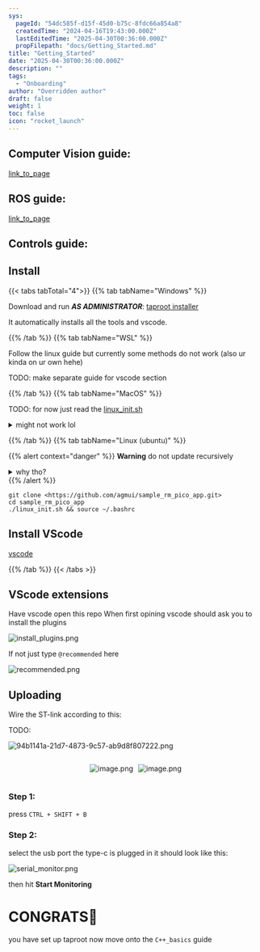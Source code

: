 ```yaml
---
sys:
  pageId: "54dc585f-d15f-45d0-b75c-8fdc66a854a8"
  createdTime: "2024-04-16T19:43:00.000Z"
  lastEditedTime: "2025-04-30T00:36:00.000Z"
  propFilepath: "docs/Getting_Started.md"
title: "Getting_Started"
date: "2025-04-30T00:36:00.000Z"
description: ""
tags:
  - "Onboarding"
author: "Overridden author"
draft: false
weight: 1
toc: false
icon: "rocket_launch"
---
```


## Computer Vision guide:

[link_to_page](86d45bc0-388b-4d26-8848-44f255f73d0e)

## ROS guide:

[link_to_page](3c76c1de-ec8f-46d6-8b0a-294005edc2d5)

## Controls guide:

## Install

{{< tabs tabTotal="4">}}
{{% tab tabName="Windows" %}}

Download and run _**AS ADMINISTRATOR**_: [taproot installer](https://github.com/Thornbots/TeachingFreshies/releases/tag/1.0)

It automatically installs all the tools and vscode.

{{% /tab %}}
{{% tab tabName="WSL" %}}

Follow the linux guide but currently some methods do not work (also ur kinda on ur own hehe)

TODO: make separate guide for vscode section

{{% /tab %}}
{{% tab tabName="MacOS" %}}

TODO: for now just read the [linux_init.sh](https://github.com/agmui/sample_rm_pico_app/blob/main/linux_init.sh)

<details>
<summary>might not work lol</summary>

`brew install libusb pkg-config`

Next install: [vscode](https://code.visualstudio.com/Download)

</details>

{{% /tab %}}
{{% tab tabName="Linux (ubuntu)" %}}

{{% alert context="danger" %}}
**Warning** do not update recursively
<details>
<summary>why tho?</summary>
There are some submodules that may go on for a while (like tinyusb) and I highly
recommend you don't need to get them.
If you want to see what submodules I update just look in `linux_init.sh`
</details>
{{% /alert %}}

```shell
git clone <https://github.com/agmui/sample_rm_pico_app.git>
cd sample_rm_pico_app
./linux_init.sh && source ~/.bashrc
```

## Install VScode

[vscode](https://code.visualstudio.com/Download)

{{% /tab %}}
{{< /tabs >}}

## VScode extensions

Have vscode open this repo
When first opining vscode should ask you to install the plugins

![install_plugins.png](https://prod-files-secure.s3.us-west-2.amazonaws.com/d518164a-d88e-44d1-a4ee-3adb3bd8bce0/89bd30f0-1825-4e77-867b-0a41ce370880/install_plugins.png?X-Amz-Algorithm=AWS4-HMAC-SHA256&X-Amz-Content-Sha256=UNSIGNED-PAYLOAD&X-Amz-Credential=ASIAZI2LB466367OW5VQ%2F20250714%2Fus-west-2%2Fs3%2Faws4_request&X-Amz-Date=20250714T035630Z&X-Amz-Expires=3600&X-Amz-Security-Token=IQoJb3JpZ2luX2VjEAoaCXVzLXdlc3QtMiJHMEUCIGB3IrnJgBCPE6fVO%2B06kCCViJU7do79dMAWy5UGEVWkAiEA5xvr7lZX8jlTb6t8vfyxDVC5%2B9WY14eR2nktoYN5ZXEq%2FwMIIxAAGgw2Mzc0MjMxODM4MDUiDJrjzhsyugAcw5rYUyrcAyP99w30%2FzrZ%2FpN6yx9Qb8KkfkNSO4iI7%2BgNrI1MgOls5EGcMVtQBmi2UVmnQOVZsE50yFH8IgPJJMrBBesZbnaPqgSZLRU12Ja8C4pptG2skohQFFfY64wg%2FFy4vtRmgpKfyOcE3%2BmGi%2Bf8DY4Tx%2F%2FfufTJ%2BD5GIqQ2RyFTRarylAbS%2BseKRTgq0Q0yqb0BCxjfXpQvtxZEyQlDUwoN5nysv89LFwfFaVh8j5XmQla%2BRNCEmNlsfZTv2MdX1kBLpKLlrVEG9kVT8N%2FrkOdqNtAzwph7kRMBb8hG2Ye0bOUXLxHxgtTReGr7DZwfAoylBXUThygxBTTiKr302yrsmgUsHpruacpHFVvafDREEdjwIMEerGf3v3YpaTzF7RVSK6toMU6yQs78AGQSfAc83ejorrkdcHh2vd01skWpFHB1oKYT7NINq%2Bpy4Cj1XgZEO0ODNCxBEn9BGTV6138F%2BWQandPI2H%2Fb0RTTvHUg%2BVyYXDas6dHHYmBJRf6qwDIgSc6dILh8vd9y19fi38P1Ussq%2FdpzC2AVtwhrbEWGrAxpJB4%2B69C7EiEy%2BXkJEa5rZUPsZuhFw7L%2BAlflWx3bzrEbBDWirEhB0SgKahYXOKYKYw0zCRxAJQeARVY2MMPL0cMGOqUBm56Zo%2BzzP%2F7enESDjLD%2BNzmZ7QVnA1gVusMtd%2FrPN0MDpt1%2B%2BFZuv7T2IMKoDpmCzG92omFVZ0TY5wT99bqDOwed93rHwTH5F63T2M%2FKUAPTt4ED%2F8cMk281kN%2FOH877AAtUgf8rkgY06CYAVOajrwG%2BE5akhxevV8t%2BERS%2BkwipZ3W72DI4DjSxIJG8KATitis3ScfkvJHZkpylsP4%2FMkIHmxXt&X-Amz-Signature=a51addf7d5ec673466f983a1f238e504afa00fa07777899117ab69a92334f748&X-Amz-SignedHeaders=host&x-amz-checksum-mode=ENABLED&x-id=GetObject)

If not just type `@recommended` here  

![recommended.png](https://prod-files-secure.s3.us-west-2.amazonaws.com/d518164a-d88e-44d1-a4ee-3adb3bd8bce0/61e661e9-5d85-4dfc-be0d-8d2097a5e793/recommended.png?X-Amz-Algorithm=AWS4-HMAC-SHA256&X-Amz-Content-Sha256=UNSIGNED-PAYLOAD&X-Amz-Credential=ASIAZI2LB466367OW5VQ%2F20250714%2Fus-west-2%2Fs3%2Faws4_request&X-Amz-Date=20250714T035630Z&X-Amz-Expires=3600&X-Amz-Security-Token=IQoJb3JpZ2luX2VjEAoaCXVzLXdlc3QtMiJHMEUCIGB3IrnJgBCPE6fVO%2B06kCCViJU7do79dMAWy5UGEVWkAiEA5xvr7lZX8jlTb6t8vfyxDVC5%2B9WY14eR2nktoYN5ZXEq%2FwMIIxAAGgw2Mzc0MjMxODM4MDUiDJrjzhsyugAcw5rYUyrcAyP99w30%2FzrZ%2FpN6yx9Qb8KkfkNSO4iI7%2BgNrI1MgOls5EGcMVtQBmi2UVmnQOVZsE50yFH8IgPJJMrBBesZbnaPqgSZLRU12Ja8C4pptG2skohQFFfY64wg%2FFy4vtRmgpKfyOcE3%2BmGi%2Bf8DY4Tx%2F%2FfufTJ%2BD5GIqQ2RyFTRarylAbS%2BseKRTgq0Q0yqb0BCxjfXpQvtxZEyQlDUwoN5nysv89LFwfFaVh8j5XmQla%2BRNCEmNlsfZTv2MdX1kBLpKLlrVEG9kVT8N%2FrkOdqNtAzwph7kRMBb8hG2Ye0bOUXLxHxgtTReGr7DZwfAoylBXUThygxBTTiKr302yrsmgUsHpruacpHFVvafDREEdjwIMEerGf3v3YpaTzF7RVSK6toMU6yQs78AGQSfAc83ejorrkdcHh2vd01skWpFHB1oKYT7NINq%2Bpy4Cj1XgZEO0ODNCxBEn9BGTV6138F%2BWQandPI2H%2Fb0RTTvHUg%2BVyYXDas6dHHYmBJRf6qwDIgSc6dILh8vd9y19fi38P1Ussq%2FdpzC2AVtwhrbEWGrAxpJB4%2B69C7EiEy%2BXkJEa5rZUPsZuhFw7L%2BAlflWx3bzrEbBDWirEhB0SgKahYXOKYKYw0zCRxAJQeARVY2MMPL0cMGOqUBm56Zo%2BzzP%2F7enESDjLD%2BNzmZ7QVnA1gVusMtd%2FrPN0MDpt1%2B%2BFZuv7T2IMKoDpmCzG92omFVZ0TY5wT99bqDOwed93rHwTH5F63T2M%2FKUAPTt4ED%2F8cMk281kN%2FOH877AAtUgf8rkgY06CYAVOajrwG%2BE5akhxevV8t%2BERS%2BkwipZ3W72DI4DjSxIJG8KATitis3ScfkvJHZkpylsP4%2FMkIHmxXt&X-Amz-Signature=31002f0b5d65496503b2217523c5a8791c5e0fed87dcf4b4c8840cf30fe953b8&X-Amz-SignedHeaders=host&x-amz-checksum-mode=ENABLED&x-id=GetObject)

## Uploading

Wire the ST-link according to this:

TODO:

![94b1141a-21d7-4873-9c57-ab9d8f807222.png](https://prod-files-secure.s3.us-west-2.amazonaws.com/d518164a-d88e-44d1-a4ee-3adb3bd8bce0/e5fad17d-ab82-4300-9f4c-505ab4b1202c/94b1141a-21d7-4873-9c57-ab9d8f807222.png?X-Amz-Algorithm=AWS4-HMAC-SHA256&X-Amz-Content-Sha256=UNSIGNED-PAYLOAD&X-Amz-Credential=ASIAZI2LB466367OW5VQ%2F20250714%2Fus-west-2%2Fs3%2Faws4_request&X-Amz-Date=20250714T035630Z&X-Amz-Expires=3600&X-Amz-Security-Token=IQoJb3JpZ2luX2VjEAoaCXVzLXdlc3QtMiJHMEUCIGB3IrnJgBCPE6fVO%2B06kCCViJU7do79dMAWy5UGEVWkAiEA5xvr7lZX8jlTb6t8vfyxDVC5%2B9WY14eR2nktoYN5ZXEq%2FwMIIxAAGgw2Mzc0MjMxODM4MDUiDJrjzhsyugAcw5rYUyrcAyP99w30%2FzrZ%2FpN6yx9Qb8KkfkNSO4iI7%2BgNrI1MgOls5EGcMVtQBmi2UVmnQOVZsE50yFH8IgPJJMrBBesZbnaPqgSZLRU12Ja8C4pptG2skohQFFfY64wg%2FFy4vtRmgpKfyOcE3%2BmGi%2Bf8DY4Tx%2F%2FfufTJ%2BD5GIqQ2RyFTRarylAbS%2BseKRTgq0Q0yqb0BCxjfXpQvtxZEyQlDUwoN5nysv89LFwfFaVh8j5XmQla%2BRNCEmNlsfZTv2MdX1kBLpKLlrVEG9kVT8N%2FrkOdqNtAzwph7kRMBb8hG2Ye0bOUXLxHxgtTReGr7DZwfAoylBXUThygxBTTiKr302yrsmgUsHpruacpHFVvafDREEdjwIMEerGf3v3YpaTzF7RVSK6toMU6yQs78AGQSfAc83ejorrkdcHh2vd01skWpFHB1oKYT7NINq%2Bpy4Cj1XgZEO0ODNCxBEn9BGTV6138F%2BWQandPI2H%2Fb0RTTvHUg%2BVyYXDas6dHHYmBJRf6qwDIgSc6dILh8vd9y19fi38P1Ussq%2FdpzC2AVtwhrbEWGrAxpJB4%2B69C7EiEy%2BXkJEa5rZUPsZuhFw7L%2BAlflWx3bzrEbBDWirEhB0SgKahYXOKYKYw0zCRxAJQeARVY2MMPL0cMGOqUBm56Zo%2BzzP%2F7enESDjLD%2BNzmZ7QVnA1gVusMtd%2FrPN0MDpt1%2B%2BFZuv7T2IMKoDpmCzG92omFVZ0TY5wT99bqDOwed93rHwTH5F63T2M%2FKUAPTt4ED%2F8cMk281kN%2FOH877AAtUgf8rkgY06CYAVOajrwG%2BE5akhxevV8t%2BERS%2BkwipZ3W72DI4DjSxIJG8KATitis3ScfkvJHZkpylsP4%2FMkIHmxXt&X-Amz-Signature=b7287872a54f61a04fec0a2930339b478b13dcd36771225c0fb0062c69fa6638&X-Amz-SignedHeaders=host&x-amz-checksum-mode=ENABLED&x-id=GetObject)

<div style="display: flex;flex-direction: row; column-gap:10px; max-width: 630px;justify-content: center;">
<div>

![image.png](https://prod-files-secure.s3.us-west-2.amazonaws.com/d518164a-d88e-44d1-a4ee-3adb3bd8bce0/210ecb78-1116-4d7b-b9b7-2292f66fa2c2/image.png?X-Amz-Algorithm=AWS4-HMAC-SHA256&X-Amz-Content-Sha256=UNSIGNED-PAYLOAD&X-Amz-Credential=ASIAZI2LB466XKFQVH7U%2F20250714%2Fus-west-2%2Fs3%2Faws4_request&X-Amz-Date=20250714T035634Z&X-Amz-Expires=3600&X-Amz-Security-Token=IQoJb3JpZ2luX2VjEAoaCXVzLXdlc3QtMiJHMEUCIByblziBhKHkeyBwfeM3KPi5NqvrYt0vVou6TJPoSe7gAiEAvq5Dy8DhnJA%2BXbGnbkAugBUDeppz4sEHw3jEsyIYApkq%2FwMIIxAAGgw2Mzc0MjMxODM4MDUiDBmiYISzGdgWJM2tJircA5%2BIon1RtLVGbhoSBNvoP272q2%2Bgq7C%2Be%2FzDyJToRzaIDGzUGtLOw3d7yr1AI13yN%2FHi1FtKOapbzxU%2BLO%2F9O6GJqRoYDrBHbBXiezbq2BrKJKdLRd8XqgoElQeRO7Wssv17dDprWTZ37B7mgAJgo1GK2QweZSPGf3QJoZ4S0ByokPfrTgGSFo5SZSPTedpnj5GkHiraMP9ka%2BvRBLGp1O4zooMeNzHR3E9PCeNse6YW0I9%2BJI8SyEml66JWcoAjS6zaSpMugQVHYGPzfIBHJKUrWnLmmGgpy2%2FSKzzvcP4uHgVSZ7RvtX3LGlB6bRWxo%2FK3ojfwU%2Bw0CWboseuMcpkMi5TZp0Q%2BDMZ%2FrUWb8EAOrv1nQ58zXDevpJqdBatG8ShYL2cCOvWm4finkcjNEsjBNuzwsA8X1Yn5LA7gzL%2FCDk1G16DANsO4IpgMMEZGYFyKcNIUhJKXoZiZdInPrnJmxVNMZZ6OyknJR8ZCYcpjN6nGZh3Dqhu70DzuUbwhaNTHS0zW5sP6XD8di6jGbN3lNBKkqv%2BDoQYAxBwk%2B3oibzhgOB%2FbrCItodkCN2KO9%2BTag0TjpHn5lOCt3Klwrql9dr5khJGzu7PasFQ7vTrCtgtQHsEUq1oUQ3URMJDM0cMGOqUB3OdUL4jsI92mLO7EBda3lLXyjWqq63zF3I%2BdlySPXrIWxYcXQ0tBq09Pp%2F6vOpcAqVT8hkfr6%2BBPcx0Cs0VHCS2GlSQ88s6tdDg%2B12Kect6ZyP8kKw2Qrec8RNkWzGmj8gScAEpjSJWsAhlA8E%2FlVybKDDu%2BSdr4JnVg8larQool76rZsFTi%2FApkItS2vUZ%2B5R54wzqXlz0lpW9Nf2uC1vTdtx3m&X-Amz-Signature=be2c6ee9b55faea64f8b5c345f03203e987832d49ce5d4895afa9d592c47eac9&X-Amz-SignedHeaders=host&x-amz-checksum-mode=ENABLED&x-id=GetObject)

</div>
<div>

![image.png](https://prod-files-secure.s3.us-west-2.amazonaws.com/d518164a-d88e-44d1-a4ee-3adb3bd8bce0/33a0fd0f-8ca6-4a86-8e09-26e95ded1fff/image.png?X-Amz-Algorithm=AWS4-HMAC-SHA256&X-Amz-Content-Sha256=UNSIGNED-PAYLOAD&X-Amz-Credential=ASIAZI2LB466V3RZW3TK%2F20250714%2Fus-west-2%2Fs3%2Faws4_request&X-Amz-Date=20250714T035634Z&X-Amz-Expires=3600&X-Amz-Security-Token=IQoJb3JpZ2luX2VjEAoaCXVzLXdlc3QtMiJHMEUCIHeaV8dauLUJEoKp2rbFEtG%2FpASwlS5NAN%2BucYeoenWhAiEA0XldXNwFTVRc4uoabkDnwufV8qOsbH5tvG884sOZl%2BQq%2FwMIIxAAGgw2Mzc0MjMxODM4MDUiDEdB0ZPUiHQsxcHpRircAyCYM62kbP5ciD7UYJCKgcTZ9UUVFwInEZqzmfi3FRQ%2BXaxm3VOi%2FuFUvnbYl0NqX2xzv4ufDsE%2BTx4OxeTKkhtzg%2B2JA7nHQgsH63rBeLBv1QxK6fPzKP5Y20uSpmncQxQ%2Bksn462bgSX%2F2oRprgzY65qeLxbuFglgp1ZULE1aeOVV88vHSRvhurYQo0dtpcMMWYWPk5OV0NjMW%2FH6bPyaHV3MaS%2BKftiWNOFYMNFPnAdU9qGdzjWratzKdd74K6XWEZtcCIbiBwnHbTUmqrFr512DHZvUW8UlSinO3WKf5SGS1WTuanDjdJNvriNNLdMpcFgen4rLlG3Lf%2FGE6NUER0g%2B6inC83jfBWuSqBCRhslX9R%2Ba7NaVOcoF7n7PyePQn5nJ08VfiZGkO6tQlcxxbJx23tYM5JLeKm9G6pXn%2BOznzBZdHpG6RfWWem%2B12BlYex8NkcXgSU7u3z4FfrRk%2BEHt4raHE%2BPILtJlon1hRaVmQn0CKJ2e%2BNxD%2BwC9GSsBdp9k%2BRqwlQrm9jtk6s5S3JLA%2Ba%2BL3UroCn2rFllYzeEmTZ%2FKZTMXpvX91jZM97a022%2BGYSzHZ4vYdfBJ0r6n5xo03gUXBgabTnDhpi1R8cU8UnGFZdYVFIuBnMITN0cMGOqUBLqalRagnKfdg35gIniptXoLuEowEB1Q5ckVf9NJZ53%2FquOqjEvdkEMBTobhRudMzyBBINuf0PK9dc%2Bq%2BRNO2SkMXkujmft7JPX30CMFtDEfCIrmk5CCWp9ilMV7vfqo%2FfPXsWzdBQGLJbpo93OY9HJ4WzRAze7qyia376PFsSNtjXqnJw5kyEECVmL2VIVUWZbxGaT2kQdV1vBOlYpKeidtrGom2&X-Amz-Signature=4d314eb8080f06a7e19b85ed9c3e162cf1592122c2ebfdbdf3a7ce89ab1adc0f&X-Amz-SignedHeaders=host&x-amz-checksum-mode=ENABLED&x-id=GetObject)

</div>
</div>

### Step 1:

press `CTRL + SHIFT + B`

### Step 2:

select the usb port the type-c is plugged in it should look like this:

![serial_monitor.png](https://prod-files-secure.s3.us-west-2.amazonaws.com/d518164a-d88e-44d1-a4ee-3adb3bd8bce0/f03f4774-05d4-4393-b6a0-d5efb6d315ab/serial_monitor.png?X-Amz-Algorithm=AWS4-HMAC-SHA256&X-Amz-Content-Sha256=UNSIGNED-PAYLOAD&X-Amz-Credential=ASIAZI2LB466367OW5VQ%2F20250714%2Fus-west-2%2Fs3%2Faws4_request&X-Amz-Date=20250714T035630Z&X-Amz-Expires=3600&X-Amz-Security-Token=IQoJb3JpZ2luX2VjEAoaCXVzLXdlc3QtMiJHMEUCIGB3IrnJgBCPE6fVO%2B06kCCViJU7do79dMAWy5UGEVWkAiEA5xvr7lZX8jlTb6t8vfyxDVC5%2B9WY14eR2nktoYN5ZXEq%2FwMIIxAAGgw2Mzc0MjMxODM4MDUiDJrjzhsyugAcw5rYUyrcAyP99w30%2FzrZ%2FpN6yx9Qb8KkfkNSO4iI7%2BgNrI1MgOls5EGcMVtQBmi2UVmnQOVZsE50yFH8IgPJJMrBBesZbnaPqgSZLRU12Ja8C4pptG2skohQFFfY64wg%2FFy4vtRmgpKfyOcE3%2BmGi%2Bf8DY4Tx%2F%2FfufTJ%2BD5GIqQ2RyFTRarylAbS%2BseKRTgq0Q0yqb0BCxjfXpQvtxZEyQlDUwoN5nysv89LFwfFaVh8j5XmQla%2BRNCEmNlsfZTv2MdX1kBLpKLlrVEG9kVT8N%2FrkOdqNtAzwph7kRMBb8hG2Ye0bOUXLxHxgtTReGr7DZwfAoylBXUThygxBTTiKr302yrsmgUsHpruacpHFVvafDREEdjwIMEerGf3v3YpaTzF7RVSK6toMU6yQs78AGQSfAc83ejorrkdcHh2vd01skWpFHB1oKYT7NINq%2Bpy4Cj1XgZEO0ODNCxBEn9BGTV6138F%2BWQandPI2H%2Fb0RTTvHUg%2BVyYXDas6dHHYmBJRf6qwDIgSc6dILh8vd9y19fi38P1Ussq%2FdpzC2AVtwhrbEWGrAxpJB4%2B69C7EiEy%2BXkJEa5rZUPsZuhFw7L%2BAlflWx3bzrEbBDWirEhB0SgKahYXOKYKYw0zCRxAJQeARVY2MMPL0cMGOqUBm56Zo%2BzzP%2F7enESDjLD%2BNzmZ7QVnA1gVusMtd%2FrPN0MDpt1%2B%2BFZuv7T2IMKoDpmCzG92omFVZ0TY5wT99bqDOwed93rHwTH5F63T2M%2FKUAPTt4ED%2F8cMk281kN%2FOH877AAtUgf8rkgY06CYAVOajrwG%2BE5akhxevV8t%2BERS%2BkwipZ3W72DI4DjSxIJG8KATitis3ScfkvJHZkpylsP4%2FMkIHmxXt&X-Amz-Signature=e7431fd59eca9f90fb0703f2115056bcbe68fd4b182b34d6d800259379e4606b&X-Amz-SignedHeaders=host&x-amz-checksum-mode=ENABLED&x-id=GetObject)

then hit **Start Monitoring**

# CONGRATS🎉

you have set up taproot now move onto the `C++_basics` guide
